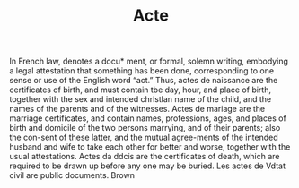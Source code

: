 ---
title: Acte
letter: A
permalink: "/definitions/acte.html"
body: In French law, denotes a docu* ment, or formal, solemn writing, embodying a
  legal attestation that something has been done, corresponding to one sense or use
  of the English word “act.” Thus, actes de naissance are the certificates of birth,
  and must contain tbe day, hour, and place of birth, together with the sex and intended
  chrlstlan name of the child, and the names of the parents and of the witnesses.
  Actes de mariage are the marriage certificates, and contain names, professions,
  ages, and places of birth and domicile of the two persons marrying, and of their
  parents; also the con-sent of these latter, and the mutual agree-ments of the intended
  husband and wife to take each other for better and worse, together with the usual
  attestations. Actes da ddcis are the certificates of death, which are required to
  be drawn up before any one may be buried. Les actes de Vdtat civil are public documents.
  Brown
published_at: '2018-07-07'
source: Black's Law Dictionary
layout: post
---